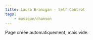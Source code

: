 ```yaml
---
title: Laura Branigan - Self Control
tags:
    - musique/chanson
---
```


Page créée automatiquement, mais vide.
